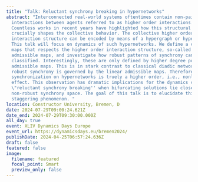```yaml
---
title: "Talk: Reluctant synchrony breaking in hypernetworks"
abstract: "Interconnected real-world systems oftentimes contain non-pairwise
  interactions between agents referred to as higher order interactions.
  Countless works in recent years have highlighted how this structural feature
  crucially shapes the collective behavior. The collective higher order
  interaction structure can be encoded by means of a hypergraph or hypernetwork.
  This talk will focus on dynamics of such hypernetworks. We define a class of
  maps that respects the higher order interaction structure, so-called
  admissible maps, and investigate how robust patterns of synchrony can be
  classified. Interestingly, these are only defined by higher degree polynomial
  admissible maps. This is in stark contrast to classical diadic networks where
  robust synchrony is governed by the linear admissible maps. Therefore, cluster
  synchronization on hypernetworks is truely a higher order, i.e., nonlinear
  effect. This observation has dramatic implications for the dynamics causing
  \"reluctant synchrony breaking'' when bifurcating solutions lie close to a
  non-robust synchrony space. The goal of this talk is to elucidate this
  staggering phenomenon. "
location: Constructor University, Bremen, D
date: 2024-07-29T09:00:24.621Z
date_end: 2024-07-29T09:30:00.000Z
all_day: true
event: XLIV Dynamics Days Europe
event_url: https://dynamicsdays.eu/bremen2024/
publishDate: 2024-04-25T06:57:24.636Z
draft: false
featured: false
image:
  filename: featured
  focal_point: Smart
  preview_only: false
---
```

